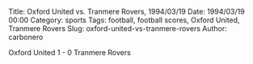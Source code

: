 Title: Oxford United vs. Tranmere Rovers, 1994/03/19
Date: 1994/03/19 00:00
Category: sports
Tags: football, football scores, Oxford United, Tranmere Rovers
Slug: oxford-united-vs-tranmere-rovers
Author: carbonero


Oxford United 1 - 0 Tranmere Rovers
